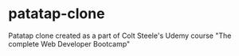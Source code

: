 # patatap-clone
Patatap clone created as a part of Colt Steele's Udemy course "The complete Web Developer Bootcamp"
